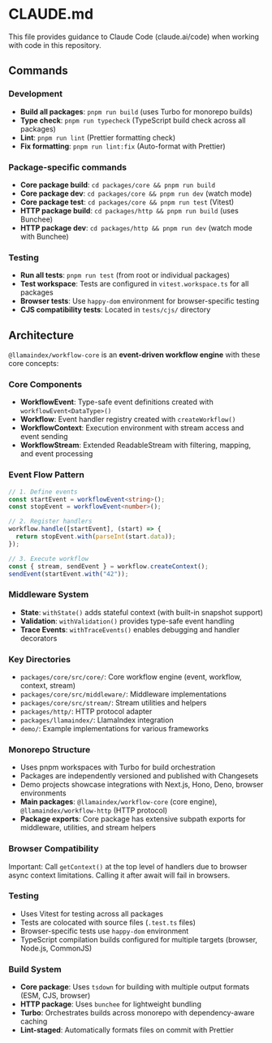 # CLAUDE.md

This file provides guidance to Claude Code (claude.ai/code) when working with code in this repository.

## Commands

### Development

- **Build all packages**: `pnpm run build` (uses Turbo for monorepo builds)
- **Type check**: `pnpm run typecheck` (TypeScript build check across all packages)
- **Lint**: `pnpm run lint` (Prettier formatting check)
- **Fix formatting**: `pnpm run lint:fix` (Auto-format with Prettier)

### Package-specific commands

- **Core package build**: `cd packages/core && pnpm run build`
- **Core package dev**: `cd packages/core && pnpm run dev` (watch mode)
- **Core package test**: `cd packages/core && pnpm run test` (Vitest)
- **HTTP package build**: `cd packages/http && pnpm run build` (uses Bunchee)
- **HTTP package dev**: `cd packages/http && pnpm run dev` (watch mode with Bunchee)

### Testing

- **Run all tests**: `pnpm run test` (from root or individual packages)
- **Test workspace**: Tests are configured in `vitest.workspace.ts` for all packages
- **Browser tests**: Use `happy-dom` environment for browser-specific testing
- **CJS compatibility tests**: Located in `tests/cjs/` directory

## Architecture

`@llamaindex/workflow-core` is an **event-driven workflow engine** with these core concepts:

### Core Components

- **WorkflowEvent**: Type-safe event definitions created with `workflowEvent<DataType>()`
- **Workflow**: Event handler registry created with `createWorkflow()`
- **WorkflowContext**: Execution environment with stream access and event sending
- **WorkflowStream**: Extended ReadableStream with filtering, mapping, and event processing

### Event Flow Pattern

```typescript
// 1. Define events
const startEvent = workflowEvent<string>();
const stopEvent = workflowEvent<number>();

// 2. Register handlers
workflow.handle([startEvent], (start) => {
  return stopEvent.with(parseInt(start.data));
});

// 3. Execute workflow
const { stream, sendEvent } = workflow.createContext();
sendEvent(startEvent.with("42"));
```

### Middleware System

- **State**: `withState()` adds stateful context (with built-in snapshot support)
- **Validation**: `withValidation()` provides type-safe event handling
- **Trace Events**: `withTraceEvents()` enables debugging and handler decorators

### Key Directories

- `packages/core/src/core/`: Core workflow engine (event, workflow, context, stream)
- `packages/core/src/middleware/`: Middleware implementations
- `packages/core/src/stream/`: Stream utilities and helpers
- `packages/http/`: HTTP protocol adapter
- `packages/llamaindex/`: LlamaIndex integration
- `demo/`: Example implementations for various frameworks

### Monorepo Structure

- Uses pnpm workspaces with Turbo for build orchestration
- Packages are independently versioned and published with Changesets
- Demo projects showcase integrations with Next.js, Hono, Deno, browser environments
- **Main packages**: `@llamaindex/workflow-core` (core engine), `@llamaindex/workflow-http` (HTTP protocol)
- **Package exports**: Core package has extensive subpath exports for middleware, utilities, and stream helpers

### Browser Compatibility

Important: Call `getContext()` at the top level of handlers due to browser async context limitations. Calling it after await will fail in browsers.

### Testing

- Uses Vitest for testing across all packages
- Tests are colocated with source files (`.test.ts` files)
- Browser-specific tests use `happy-dom` environment
- TypeScript compilation builds configured for multiple targets (browser, Node.js, CommonJS)

### Build System

- **Core package**: Uses `tsdown` for building with multiple output formats (ESM, CJS, browser)
- **HTTP package**: Uses `bunchee` for lightweight bundling
- **Turbo**: Orchestrates builds across monorepo with dependency-aware caching
- **Lint-staged**: Automatically formats files on commit with Prettier
